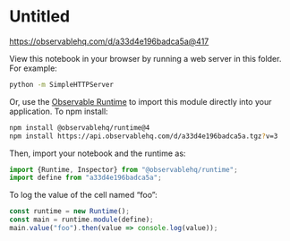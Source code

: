 # Untitled

https://observablehq.com/d/a33d4e196badca5a@417

View this notebook in your browser by running a web server in this folder. For
example:

~~~sh
python -m SimpleHTTPServer
~~~

Or, use the [Observable Runtime](https://github.com/observablehq/runtime) to
import this module directly into your application. To npm install:

~~~sh
npm install @observablehq/runtime@4
npm install https://api.observablehq.com/d/a33d4e196badca5a.tgz?v=3
~~~

Then, import your notebook and the runtime as:

~~~js
import {Runtime, Inspector} from "@observablehq/runtime";
import define from "a33d4e196badca5a";
~~~

To log the value of the cell named “foo”:

~~~js
const runtime = new Runtime();
const main = runtime.module(define);
main.value("foo").then(value => console.log(value));
~~~
